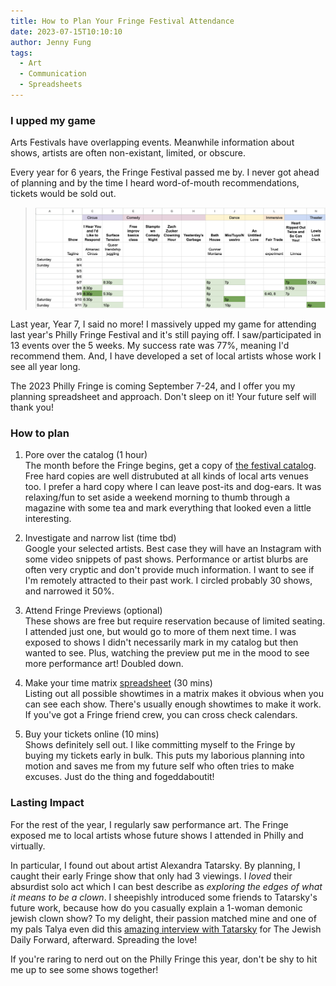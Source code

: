 ```yaml
---
title: How to Plan Your Fringe Festival Attendance
date: 2023-07-15T10:10:10
author: Jenny Fung
tags:
  - Art
  - Communication
  - Spreadsheets
---
```


### I upped my game

Arts Festivals have overlapping events. Meanwhile information about shows, artists are often non-existant, limited, or obscure.

Every year for 6 years, the Fringe Festival passed me by. I never got ahead of planning and by the time I heard word-of-mouth recommendations, tickets would be sold out.

> ![A screenshot of my Fringe Planning spreadsheet, which you can use too!](/media/fringeplan.png)

Last year, Year 7, I said no more! I massively upped my game for attending last year's Philly Fringe Festival and it's still paying off. I saw/participated in 13 events over the 5 weeks. My success rate was 77%, meaning I'd recommend them. And, I have developed a set of local artists whose work I see all year long.

The 2023 Philly Fringe is coming September 7-24, and I offer you my planning spreadsheet and approach. Don't sleep on it! Your future self will thank you!

<!--more-->

### How to plan

1. Pore over the catalog (1 hour)  
The month before the Fringe begins, get a copy of [the festival catalog][catalog]. Free hard copies are well distrubuted at all kinds of local arts venues too. I prefer a hard copy where I can leave post-its and dog-ears. It was relaxing/fun to set aside a weekend morning to thumb through a magazine with some tea and mark everything that looked even a little interesting.

2. Investigate and narrow list (time tbd)  
Google your selected artists. Best case they will have an Instagram with some video snippets of past shows. Performance or artist blurbs are often very cryptic and don't provide much information. I want to see if I'm remotely attracted to their past work. I circled probably 30 shows, and narrowed it 50%.  

3. Attend Fringe Previews (optional)  
These shows are free but require reservation because of limited seating. I attended just one, but would go to more of them next time. I was exposed to shows I didn't necessarily mark in my catalog but then wanted to see. Plus, watching the preview put me in the mood to see more performance art! Doubled down.

4. Make your time matrix [spreadsheet][sheet] (30 mins)  
Listing out all possible showtimes in a matrix makes it obvious when you can see each show. There's usually enough showtimes to make it work. If you've got a Fringe friend crew, you can cross check calendars.

5. Buy your tickets online (10 mins)  
Shows definitely sell out. I like committing myself to the Fringe by buying my tickets early in bulk. This puts my laborious planning into motion and saves me from my future self who often tries to make excuses. Just do the thing and fogeddaboutit!

### Lasting Impact

For the rest of the year, I regularly saw performance art. The Fringe exposed me to local artists whose future shows I attended in Philly and virtually.

In particular, I found out about artist Alexandra Tatarsky. By planning, I caught their early Fringe show that only had 3 viewings. I *loved* their absurdist solo act which I can best describe as _exploring the edges of what it means to be a clown_. I sheepishly introduced some friends to Tatarsky's future work, because how do you casually explain a 1-woman demonic jewish clown show? To my delight, their passion matched mine and one of my pals Talya even did this [amazing interview with Tatarsky][forward] for The Jewish Daily Forward, afterward. Spreading the love!

If you're raring to nerd out on the Philly Fringe this year, don't be shy to hit me up to see some shows together!


[sheet]: https://docs.google.com/spreadsheets/d/1AxTNcH4MqjYwFkORWfv79udGpS1ZUjgMHyXquhZOvAU/edit#gid=0
[catalog]: https://issuu.com/liveartsfestivalphillyfringe/docs/2022_guide_issuu_1_
[forward]: https://forward.com/culture/539519/holocaust-clown-show-alexandra-tatarsky-sad-boys-in-harpy-land/